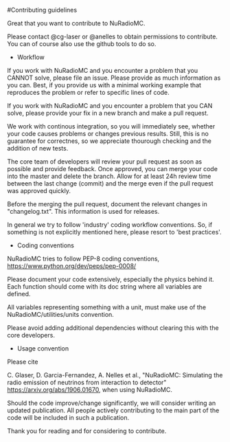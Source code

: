 #Contributing guidelines

Great that you want to contribute to NuRadioMC.

Please contact @cg-laser or @anelles to obtain permissions to contribute. 
You can of course also use the github tools to do so. 

* Workflow

If you work with NuRadioMC and you encounter a problem that you CANNOT solve, please file an issue. 
Please provide as much information as you can. 
Best, if you provide us with a minimal working example that reproduces the problem or refer to specific lines of code. 

If you work with NuRadioMC and you encounter a problem that you CAN solve, 
please provide your fix in a new branch and make a pull request.

We work with continous integration, so you will immediately see, whether your code causes problems or changes previous results. Still, this is no guarantee for correctnes, so we appreciate thourough checking and the addition of new tests. 

The core team of developers will review your pull request as soon as possible and provide feedback. 
Once approved, you can merge your code into the master and delete the branch. Allow for at least 24h review time between the last change (commit) and the merge even if the pull request was approved quickly. 

Before the merging the pull request, document the relevant changes in "changelog.txt". This information is used for releases.

In general we try to follow 'industry' coding workflow conventions. So, if something is not explicitly mentioned here, please resort to 'best practices'.

* Coding conventions

NuRadioMC tries to follow PEP-8 coding conventions, https://www.python.org/dev/peps/pep-0008/

Please document your code extensively, especially the physics behind it. Each function should come with its doc string where all variables are defined. 

All variables representing something with a unit, must make use of the NuRadioMC/utilities/units convention.

Please avoid adding additional dependencies without clearing this with the core developers. 

* Usage convention

Please cite

C. Glaser, D. Garcia-Fernandez, A. Nelles et al., "NuRadioMC: Simulating the radio emission of neutrinos from interaction to detector" https://arxiv.org/abs/1906.01670, when using NuRadioMC.

Should the code improve/change significantly, we will consider writing an updated publication. All people actively contributing to the main part of the code will be included in such a publication.

Thank you for reading and for considering to contribute.
